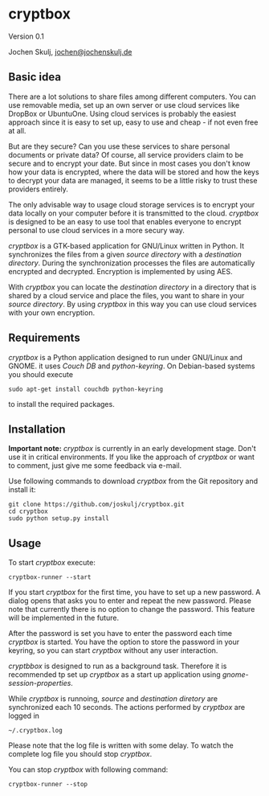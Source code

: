 # cryptbox

Version 0.1

Jochen Skulj, jochen@jochenskulj.de

## Basic idea

There are a lot solutions to share files among different computers. You 
can use removable media, set up an own server or use cloud services
like DropBox or UbuntuOne. Using cloud services is probably the easiest
approach since it is easy to set up, easy to use and cheap - if not
even free at all.

But are they secure? Can you use these services to share personal
documents or private data? Of course, all service providers claim to
be secure and to encrypt your date. But since in most cases you
don't know how your data is encrypted, where the data will be stored
and how the keys to decrypt your data are managed, it seems to be
a little risky to trust these providers entirely.

The only advisable way to usage cloud storage services is to encrypt
your data locally on your computer before it is transmitted to the
cloud. *cryptbox* is designed to be an easy to use tool that enables
everyone to encrypt personal to use cloud services in a more secury
way.

*cryptbox* is a GTK-based application for GNU/Linux written in Python.
It synchronizes the files from a given *source directory* with a
*destination directory*. During the synchronization processes the
files are automatically encrypted and decrypted. Encryption is
implemented by using AES.

With *cryptbox* you can locate the *destination directory* in a 
directory that is shared by a cloud service and place the files, you 
want to share in your *source directory*. By using *cryptbox* in this
way you can use cloud services with your own encryption.

## Requirements

*cryptbox* is a Python application designed to run under GNU/Linux and
GNOME. it uses *Couch DB* and *python-keyring*. On Debian-based systems
you should execute

    sudo apt-get install couchdb python-keyring

to install the required packages.

## Installation

**Important note:** *cryptbox* is currently in an early development
stage. Don't use it in critical environments. If you like the approach
of *cryptbox* or want to comment, just give me some feedback via e-mail.

Use following commands to download *cryptbox* from the Git repository
and install it:

    git clone https://github.com/joskulj/cryptbox.git
    cd cryptbox
    sudo python setup.py install

## Usage

To start *cryptbox* execute:

    cryptbox-runner --start

If you start *cryptbox* for the first time, you have to set up
a new password. A dialog opens that asks you to enter and
repeat the new password. Please note that currently there is
no option to change the password. This feature will be implemented
in the future.

After the password is set you have
to enter the password each time *cryptbox* is started. You
have the option to store the password in your keyring, so you
can start *cryptbox* without any user interaction.

*cryptbbox* is designed to run as a background task. Therefore
it is recommended tp set up *cryptbox* as a start up application
using *gnome-session-properties*.

While *cryptbox* is runnoing, *source* and *destination diretory* are
synchronized each 10 seconds. The actions performed by *cryptbox* are
logged in

    ~/.cryptbox.log

Please note that the log file is written with some delay. To watch the
complete log file you should stop *cryptbox*.

You can stop *cryptbox* with following command:

    cryptbox-runner --stop
